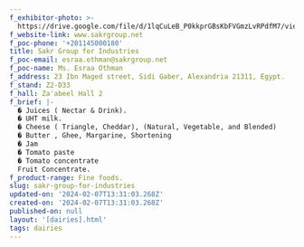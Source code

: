 ```yaml
---
f_exhibitor-photo: >-
  https://drive.google.com/file/d/1lqCuLeB_P0kkprGBsKbFVGmzLvRPdfM7/view?usp=drive_link
f_website-link: www.sakrgroup.net
f_poc-phone: '+201145000180'
title: Sakr Group for Industries
f_poc-email: esraa.othman@sakrgroup.net
f_poc-name: Ms. Esraa Othman
f_address: 23 Ibn Maged street, Sidi Gaber, Alexandria 21311, Egypt.
f_stand: Z2-D33
f_hall: Za'abeel Hall 2
f_brief: |-
  � Juices ( Nectar & Drink).
  � UHT milk.
  � Cheese ( Triangle, Cheddar), (Natural, Vegetable, and Blended)
  � Butter , Ghee, Margarine, Shortening
  � Jam
  � Tomato paste
  � Tomato concentrate 
  Fruit Concentrate.
f_product-range: Fine foods.
slug: sakr-group-for-industries
updated-on: '2024-02-07T13:31:03.268Z'
created-on: '2024-02-07T13:31:03.268Z'
published-on: null
layout: '[dairies].html'
tags: dairies
---
```




